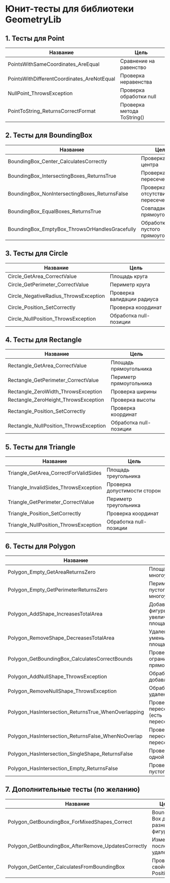 # Юнит-тесты для библиотеки GeometryLib

## 1. Тесты для Point

| Название | Цель |
|---------|------|
| PointsWithSameCoordinates_AreEqual | Сравнение на равенство |
| PointsWithDifferentCoordinates_AreNotEqual | Проверка неравенства |
| NullPoint_ThrowsException | Проверка обработки null |
| PointToString_ReturnsCorrectFormat | Проверка метода ToString() |

## 2. Тесты для BoundingBox

| Название | Цель |
|---------|------|
| BoundingBox_Center_CalculatesCorrectly | Проверка центра |
| BoundingBox_IntersectingBoxes_ReturnsTrue | Проверка пересечения |
| BoundingBox_NonIntersectingBoxes_ReturnsFalse | Проверка отсутствия пересечения |
| BoundingBox_EqualBoxes_ReturnsTrue | Совпадающие прямоугольники |
| BoundingBox_EmptyBox_ThrowsOrHandlesGracefully | Обработка пустого прямоугольника |

## 3. Тесты для Circle

| Название | Цель |
|---------|------|
| Circle_GetArea_CorrectValue | Площадь круга |
| Circle_GetPerimeter_CorrectValue | Периметр круга |
| Circle_NegativeRadius_ThrowsException | Проверка валидации радиуса |
| Circle_Position_SetCorrectly | Проверка координат |
| Circle_NullPosition_ThrowsException | Обработка null-позиции |

## 4. Тесты для Rectangle

| Название | Цель |
|---------|------|
| Rectangle_GetArea_CorrectValue | Площадь прямоугольника |
| Rectangle_GetPerimeter_CorrectValue | Периметр прямоугольника |
| Rectangle_ZeroWidth_ThrowsException | Проверка ширины |
| Rectangle_ZeroHeight_ThrowsException | Проверка высоты |
| Rectangle_Position_SetCorrectly | Проверка координат |
| Rectangle_NullPosition_ThrowsException | Обработка null-позиции |

## 5. Тесты для Triangle

| Название | Цель |
|---------|------|
| Triangle_GetArea_CorrectForValidSides | Площадь треугольника |
| Triangle_InvalidSides_ThrowsException | Проверка допустимости сторон |
| Triangle_GetPerimeter_CorrectValue | Периметр треугольника |
| Triangle_Position_SetCorrectly | Проверка координат |
| Triangle_NullPosition_ThrowsException | Обработка null-позиции |

## 6. Тесты для Polygon

| Название | Цель |
|---------|------|
| Polygon_Empty_GetAreaReturnsZero | Площадь пустого многоугольника |
| Polygon_Empty_GetPerimeterReturnsZero | Периметр пустого многоугольника |
| Polygon_AddShape_IncreasesTotalArea | Добавление фигуры увеличивает площадь |
| Polygon_RemoveShape_DecreasesTotalArea | Удаление фигуры уменьшает площадь |
| Polygon_GetBoundingBox_CalculatesCorrectBounds | Проверка ограничивающего прямоугольника |
| Polygon_AddNullShape_ThrowsException | Обработка добавления null |
| Polygon_RemoveNullShape_ThrowsException | Обработка удаления null |
| Polygon_HasIntersection_ReturnsTrue_WhenOverlapping | Проверка пересечения (есть пересечение) |
| Polygon_HasIntersection_ReturnsFalse_WhenNoOverlap | Проверка пересечения (нет пересечения) |
| Polygon_HasIntersection_SingleShape_ReturnsFalse | Проверка для одной фигуры |
| Polygon_HasIntersection_Empty_ReturnsFalse | Проверка для пустого полигона |

## 7. Дополнительные тесты (по желанию)

| Название | Цель |
|---------|------|
| Polygon_GetBoundingBox_ForMixedShapes_Correct | Bounding Box для разных фигур |
| Polygon_GetBoundingBox_AfterRemove_UpdatesCorrectly | Изменение после удаления |
| Polygon_GetCenter_CalculatesFromBoundingBox | Проверка свойства Position |